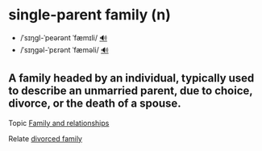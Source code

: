 # single-parent family (n)

- /ˈsɪŋgl-ˈpeərənt ˈfæmɪli/ [🔊](https://sociologydictionary.org/wp-content/uploads/Single-Parent-Family-EN-GB.mp3)
- /ˈsɪŋgəl-ˈpɛrənt ˈfæməli/ [🔊](https://sociologydictionary.org/wp-content/uploads/Single-Parent-Family-EN-US.mp3)

## A family headed by an individual, typically used to describe an unmarried parent, due to choice, divorce, or the death of a spouse.

Topic [Family and relationships](../topics/family-and-relationships.md#family--relationships)

Relate [divorced family](../d/divorced-family-n.md#a-family-resulting-from-a-divorce-and-typically-headed-by-an-individual)